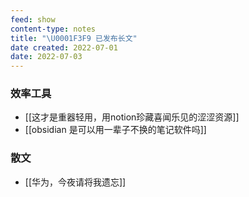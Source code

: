 ```yaml
---
feed: show
content-type: notes
title: "\U0001F3F9 已发布长文"
date created: 2022-07-01
date: 2022-07-03
---
```


### 效率工具

- [[这才是重器轻用，用notion珍藏喜闻乐见的涩涩资源]]
- [[obsidian 是可以用一辈子不换的笔记软件吗]]

### 散文

- [[华为，今夜请将我遗忘]]
